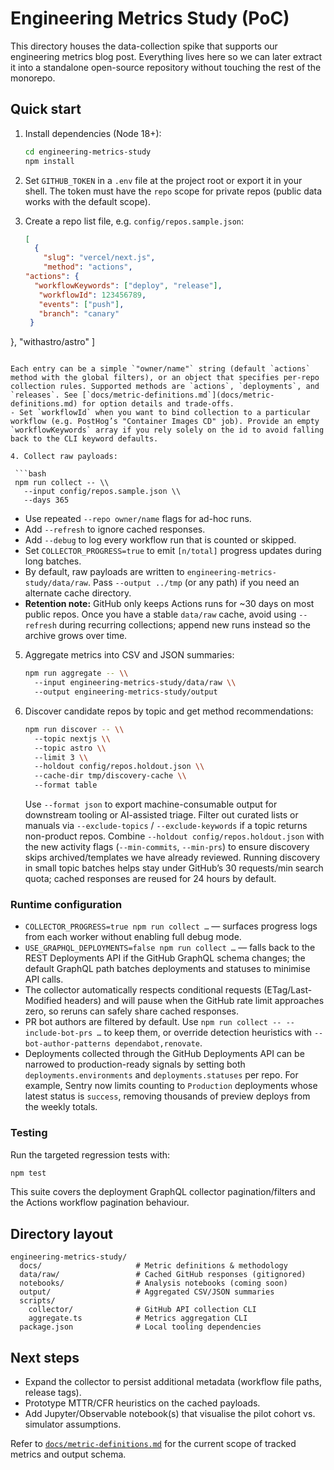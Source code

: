 # Engineering Metrics Study (PoC)

This directory houses the data-collection spike that supports our engineering metrics blog post. Everything lives here so we can later extract it into a standalone open-source repository without touching the rest of the monorepo.

## Quick start

1. Install dependencies (Node 18+):

   ```bash
   cd engineering-metrics-study
   npm install
   ```

2. Set `GITHUB_TOKEN` in a `.env` file at the project root or export it in your shell. The token must have the `repo` scope for private repos (public data works with the default scope).

3. Create a repo list file, e.g. `config/repos.sample.json`:

   ```json
   [
     {
       "slug": "vercel/next.js",
       "method": "actions",
   "actions": {
     "workflowKeywords": ["deploy", "release"],
      "workflowId": 123456789,
      "events": ["push"],
      "branch": "canary"
    }
  },
  "withastro/astro"
  ]
  ```

  Each entry can be a simple `"owner/name"` string (default `actions` method with the global filters), or an object that specifies per-repo collection rules. Supported methods are `actions`, `deployments`, and `releases`. See [`docs/metric-definitions.md`](docs/metric-definitions.md) for option details and trade-offs.
  - Set `workflowId` when you want to bind collection to a particular workflow (e.g. PostHog’s "Container Images CD" job). Provide an empty `workflowKeywords` array if you rely solely on the id to avoid falling back to the CLI keyword defaults.

4. Collect raw payloads:

   ```bash
   npm run collect -- \\
     --input config/repos.sample.json \\
     --days 365
   ```

   - Use repeated `--repo owner/name` flags for ad-hoc runs.
- Add `--refresh` to ignore cached responses.
- Add `--debug` to log every workflow run that is counted or skipped.
- Set `COLLECTOR_PROGRESS=true` to emit `[n/total]` progress updates during long batches.
- By default, raw payloads are written to `engineering-metrics-study/data/raw`. Pass `--output ../tmp` (or any path) if you need an alternate cache directory.
- **Retention note:** GitHub only keeps Actions runs for ~30 days on most public repos. Once you have a stable `data/raw` cache, avoid using `--refresh` during recurring collections; append new runs instead so the archive grows over time.

5. Aggregate metrics into CSV and JSON summaries:

   ```bash
   npm run aggregate -- \\
     --input engineering-metrics-study/data/raw \\
     --output engineering-metrics-study/output
   ```

6. Discover candidate repos by topic and get method recommendations:

   ```bash
   npm run discover -- \\
     --topic nextjs \\
     --topic astro \\
     --limit 3 \\
     --holdout config/repos.holdout.json \\
     --cache-dir tmp/discovery-cache \\
     --format table
   ```

   Use `--format json` to export machine-consumable output for downstream tooling or AI-assisted triage.
   Filter out curated lists or manuals via `--exclude-topics` / `--exclude-keywords` if a topic returns non-product repos. Combine `--holdout config/repos.holdout.json` with the new activity flags (`--min-commits`, `--min-prs`) to ensure discovery skips archived/templates we have already reviewed. Running discovery in small topic batches helps stay under GitHub’s 30 requests/min search quota; cached responses are reused for 24 hours by default.

### Runtime configuration

- `COLLECTOR_PROGRESS=true npm run collect …` — surfaces progress logs from each worker without enabling full debug mode.
- `USE_GRAPHQL_DEPLOYMENTS=false npm run collect …` — falls back to the REST Deployments API if the GitHub GraphQL schema changes; the default GraphQL path batches deployments and statuses to minimise API calls.
- The collector automatically respects conditional requests (ETag/Last-Modified headers) and will pause when the GitHub rate limit approaches zero, so reruns can safely share cached responses.
- PR bot authors are filtered by default. Use `npm run collect -- --include-bot-prs …` to keep them, or override detection heuristics with `--bot-author-patterns dependabot,renovate`.
- Deployments collected through the GitHub Deployments API can be narrowed to production-ready signals by setting both `deployments.environments` and `deployments.statuses` per repo. For example, Sentry now limits counting to `Production` deployments whose latest status is `success`, removing thousands of preview deploys from the weekly totals.

### Testing

Run the targeted regression tests with:

```bash
npm test
```

This suite covers the deployment GraphQL collector pagination/filters and the Actions workflow pagination behaviour.

## Directory layout

```
engineering-metrics-study/
  docs/                     # Metric definitions & methodology
  data/raw/                 # Cached GitHub responses (gitignored)
  notebooks/                # Analysis notebooks (coming soon)
  output/                   # Aggregated CSV/JSON summaries
  scripts/
    collector/              # GitHub API collection CLI
    aggregate.ts            # Metrics aggregation CLI
  package.json              # Local tooling dependencies
```

## Next steps

- Expand the collector to persist additional metadata (workflow file paths, release tags).
- Prototype MTTR/CFR heuristics on the cached payloads.
- Add Jupyter/Observable notebook(s) that visualise the pilot cohort vs. simulator assumptions.

Refer to [`docs/metric-definitions.md`](docs/metric-definitions.md) for the current scope of tracked metrics and output schema.
